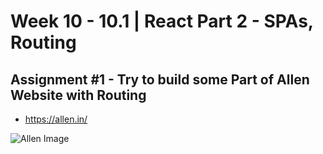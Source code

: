 # **Week 10 - 10.1 | React Part 2 - SPAs, Routing**


## Assignment #1 - Try to build some Part of Allen Website with Routing
- https://allen.in/

![Allen Image](https://img.notionusercontent.com/s3/prod-files-secure%2F085e8ad8-528e-47d7-8922-a23dc4016453%2F8ed86cc7-1023-4240-a6b3-f116857fde87%2FScreenshot_2024-10-08_at_5.23.27_PM.png/size/w=1420?exp=1729518777&sig=cq2h17Zz8xOzMDFBcOhd8UA-2rHaOMXeXVPZfcLjJeI)